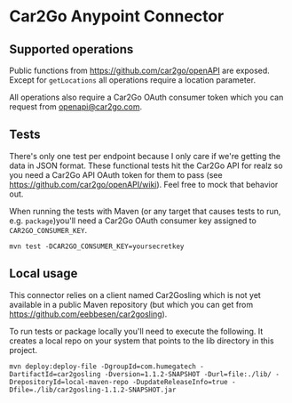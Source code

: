 # Car2Go Anypoint Connector

## Supported operations
Public functions from https://github.com/car2go/openAPI are exposed.  Except for `getLocations` all operations require a location parameter.

All operations also require a Car2Go OAuth consumer token which you can request from openapi@car2go.com.

## Tests
There's only one test per endpoint because I only care if we're getting the data in JSON format. These functional tests hit the Car2Go API for realz so you need a Car2Go API OAuth token for them to pass (see https://github.com/car2go/openAPI/wiki).  Feel free to mock that behavior out.

When running the tests with Maven (or any target that causes tests to run, e.g. `package`)you'll need a Car2Go OAuth consumer key assigned to `CAR2GO_CONSUMER_KEY`.

`mvn test -DCAR2GO_CONSUMER_KEY=yoursecretkey`

## Local usage
This connector relies on a client named Car2Gosling which is not yet available in a public Maven repository (but which you can get from https://github.com/eebbesen/car2gosling).

To run tests or package locally you'll need to execute the following.  It creates a local repo on your system that points to the lib directory in this project.

    mvn deploy:deploy-file -DgroupId=com.humegatech -DartifactId=car2gosling -Dversion=1.1.2-SNAPSHOT -Durl=file:./lib/ -DrepositoryId=local-maven-repo -DupdateReleaseInfo=true -Dfile=./lib/car2gosling-1.1.2-SNAPSHOT.jar
